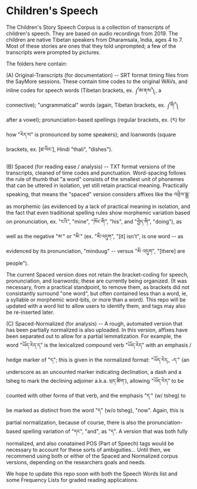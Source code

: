 # Children's Speech 

The Children's Story Speech Corpus is a collection of transcripts of children's speech. They are based on audio recordings from 2019. The children are native Tibetan speakers from Dharamsala, India, ages 4 to 7. Most of these stories are ones that they told unprompted; a few of the transcripts were prompted by pictures. 

The folders here contain: 

(A) Original-Transcripts (for documentation) -- SRT format timing files from the SayMore sessions. These contain time codes to the original WAVs, and inline codes for speech words (Tibetan brackets, ex. ༼ཨ་ནས་༽, a connective); "ungrammatical" words (again, Tibetan brackets, ex. ༼གི་༽ after a vowel); pronunciation-based spellings (regular brackets, ex. (ར) for how "རེད་བ" is pronounced by some speakers); and loanwords (square brackets, ex. [ཐ་ལིང་], Hindi "thali", "dishes"). 

(B) Spaced (for reading ease / analysis) -- TXT format versions of the transcripts, cleaned of time codes and punctuation. Word-spacing follows the rule of thumb that "a word" consists of the smallest unit of phonemes that can be uttered in isolation, yet still retain practical meaning. Practically speaking, that means the "spaced" version considers affixes like the འབྲེལ་སྒྲ་ as morphemic (as evidenced by a lack of practical meaning in isolation, and the fact that even traditional spelling rules show morphemic variation based on pronunciation, ex. "ངའི", "mine", "ཁོང་གི", "his", and "བྱེད་གི", "doing"), as well as the negative "མ་" or "མི་" (ex. "མི་འདུག", "[it] isn't", is one word -- as evidenced by its pronunciation, "minduug" -- versus "མི འདུག", "[there] are people"). 

The current Spaced version does not retain the bracket-coding for speech, pronunciation, and loanwords; these are currently being organized. (It was necessary, from a practical standpoint, to remove them, as brackets did not consistantly surround "one word", but often contained less than a word, ie, a syllable or morphemic word-bits, or more than a word). This repo will be updated with a word list to allow users to identify them, and tags may also be re-inserted later. 

(C) Spaced-Normalized (for analysis) -- A rough, automated version that has been partially normalized is also uploaded. In this version, affixes have been separated out to allow for a partial lemmatization. For example, the word "ཡོད་རེད་ད" is the lexicalized compound verb "ཡོད་རེད" with an emphasis / hedge marker of "ད"; this is given in the normalized format: "ཡོད་རེད_ -ད་" (an underscore as an uncounted marker indicating declination, a dash and a tsheg to mark the declining adjoiner a.k.a. ཕྲད་ཚིག་), allowing "ཡོད་རེད" to be counted with other forms of that verb, and the emphasis "ད་" (w/ tsheg) to be marked as distinct from the word "ད" (w/o tsheg), "now". Again, this is partial normalization, because of course, there is also the pronunciation-based spelling variation of "དང", "and", as "ད". A version that was both fully normalized, and also conatained POS (Part of Speech) tags would be necessary to account for these sorts of ambiguities... Until then, we recommend using both or either of the Spaced and Normalized corpus versions, depending on the researchers goals and needs. 

We hope to update this repo soon with both the Speech Words list and some Frequency Lists for graded reading applications. 
